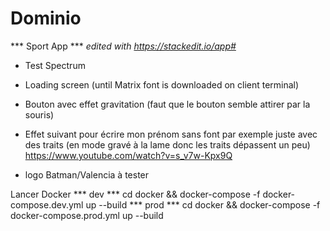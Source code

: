 # Dominio
*** Sport App ***
*edited with https://stackedit.io/app#*

 - Test Spectrum 

 - Loading screen (until Matrix font is downloaded on client terminal)

 - Bouton avec effet gravitation (faut que le bouton semble attirer par la souris)

 - Effet suivant pour écrire mon prénom sans font par exemple juste avec des traits (en mode gravé à la lame donc les traits dépassent un peu)
 https://www.youtube.com/watch?v=s_v7w-Kpx9Q

 - logo Batman/Valencia à tester


Lancer Docker 
*** dev ***
cd docker && docker-compose -f docker-compose.dev.yml up --build
*** prod ***
cd docker && docker-compose -f docker-compose.prod.yml up --build
